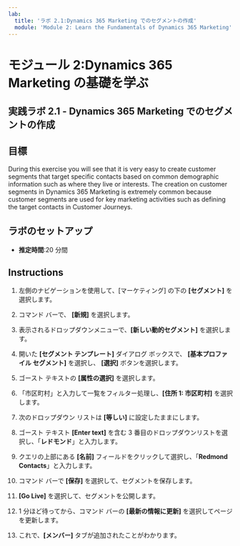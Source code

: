 ```yaml
---
lab:
  title: 'ラボ 2.1:Dynamics 365 Marketing でのセグメントの作成'
  module: 'Module 2: Learn the Fundamentals of Dynamics 365 Marketing'
---
```


<a name="module-2-learn-the-fundamentals-of-dynamics-365-marketing"></a>モジュール 2:Dynamics 365 Marketing の基礎を学ぶ
========================

## <a name="practice-lab-21---create-a-segment-in-dynamics-365-marketing"></a>実践ラボ 2.1 - Dynamics 365 Marketing でのセグメントの作成

## <a name="objectives"></a>目標

During this exercise you will see that it is very easy to create customer segments that target specific contacts based on common demographic information such as where they live or interests. The creation on customer segments in Dynamics 365 Marketing is extremely common because customer segments are used for key marketing activities such as defining the target contacts in Customer Journeys.

## <a name="lab-setup"></a>ラボのセットアップ

  - **推定時間**:20 分間

## <a name="instructions"></a>Instructions


1. 左側のナビゲーションを使用して、[マーケティング] の下の **[セグメント]** を選択します。  

2. コマンド バーで、 **[新規]** を選択します。

3. 表示されるドロップダウンメニューで、**[新しい動的セグメント]** を選択します。

4. 開いた **[セグメント テンプレート]** ダイアログ ボックスで、 **[基本プロファイル セグメント]** を選択し、 **[選択]** ボタンを選択します。

5. ゴースト テキストの **[属性の選択]** を選択します。

6. 「市区町村」と入力して一覧をフィルター処理し、**[住所 1: 市区町村]** を選択します。

7. 次のドロップダウン リストは **[等しい]** に設定したままにします。 

8. ゴースト テキスト **[Enter text]** を含む 3 番目のドロップダウンリストを選択し、「**レドモンド**」と入力します。

9. クエリの上部にある **[名前]** フィールドをクリックして選択し、「**Redmond Contacts**」と入力します。

10. コマンド バーで **[保存]** を選択して、セグメントを保存します。

11. **[Go Live]** を選択して、セグメントを公開します。

12. 1 分ほど待ってから、コマンド バーの **[最新の情報に更新]** を選択してページを更新します。 

13. これで、**[メンバー]** タブが追加されたことがわかります。 
